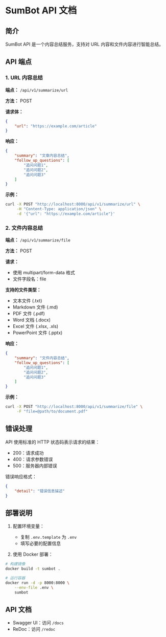 # SumBot API 文档

## 简介

SumBot API 是一个内容总结服务，支持对 URL 内容和文件内容进行智能总结。

## API 端点

### 1. URL 内容总结

**端点：** `/api/v1/summarize/url`

**方法：** POST

**请求体：**
```json
{
    "url": "https://example.com/article"
}
```

**响应：**
```json
{
    "summary": "文章内容总结",
    "follow_up_questions": [
        "追问问题1",
        "追问问题2",
        "追问问题3"
    ]
}
```

**示例：**
```bash
curl -X POST "http://localhost:8000/api/v1/summarize/url" \
     -H "Content-Type: application/json" \
     -d '{"url": "https://example.com/article"}'
```

### 2. 文件内容总结

**端点：** `/api/v1/summarize/file`

**方法：** POST

**请求：**
- 使用 multipart/form-data 格式
- 文件字段名：file

**支持的文件类型：**
- 文本文件 (.txt)
- Markdown 文件 (.md)
- PDF 文件 (.pdf)
- Word 文档 (.docx)
- Excel 文件 (.xlsx, .xls)
- PowerPoint 文件 (.pptx)

**响应：**
```json
{
    "summary": "文件内容总结",
    "follow_up_questions": [
        "追问问题1",
        "追问问题2",
        "追问问题3"
    ]
}
```

**示例：**
```bash
curl -X POST "http://localhost:8000/api/v1/summarize/file" \
     -F "file=@path/to/document.pdf"
```

## 错误处理

API 使用标准的 HTTP 状态码表示请求的结果：

- 200：请求成功
- 400：请求参数错误
- 500：服务器内部错误

错误响应格式：
```json
{
    "detail": "错误信息描述"
}
```

## 部署说明

1. 配置环境变量：
   - 复制 `.env.template` 为 `.env`
   - 填写必要的配置信息

2. 使用 Docker 部署：
```bash
# 构建镜像
docker build -t sumbot .

# 运行容器
docker run -d -p 8000:8000 \
    --env-file .env \
    sumbot
```

## API 文档

- Swagger UI：访问 `/docs`
- ReDoc：访问 `/redoc` 